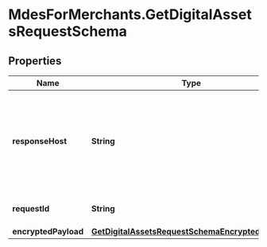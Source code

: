 # MdesForMerchants.GetDigitalAssetsRequestSchema

## Properties
Name | Type | Description | Notes
------------ | ------------- | ------------- | -------------
**responseHost** | **String** | The host that originated the request. Future calls in the same conversation should be routed to this host.  | 
**requestId** | **String** | Unique identifier for the request.  | 
**encryptedPayload** | [**GetDigitalAssetsRequestSchemaEncryptedPayload**](GetDigitalAssetsRequestSchemaEncryptedPayload.md) |  | 


